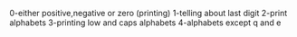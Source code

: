 0-either positive,negative or zero (printing)
1-telling about last digit
2-print alphabets
3-printing low and caps alphabets
4-alphabets except q and e
